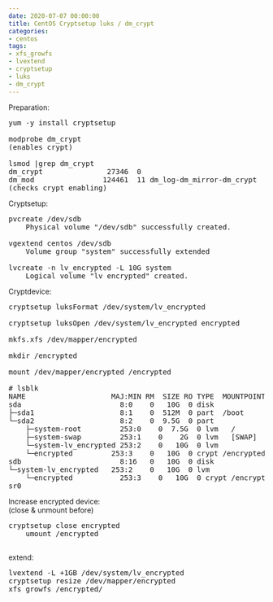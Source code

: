 ```yaml
--- 
date: 2020-07-07 00:00:00
title: CentOS Cryptsetup luks / dm_crypt
categories:
- centos
tags: 
- xfs_growfs
- lvextend
- cryptsetup
- luks
- dm_crypt
---
```


Preparation:
<pre>yum -y install cryptsetup

modprobe dm_crypt
(enables crypt)

lsmod |grep dm_crypt
dm_crypt               27346  0
dm_mod                124461  11 dm_log-dm_mirror-dm_crypt
(checks crypt enabling)
</pre>
Cryptsetup:
<pre>pvcreate /dev/sdb
    Physical volume "/dev/sdb" successfully created.

vgextend centos /dev/sdb
    Volume group "system" successfully extended

lvcreate -n lv_encrypted -L 10G system
    Logical volume "lv_encrypted" created.</pre>
Cryptdevice:
<pre>
cryptsetup luksFormat /dev/system/lv_encrypted

cryptsetup luksOpen /dev/system/lv_encrypted encrypted
    
mkfs.xfs /dev/mapper/encrypted
    
mkdir /encrypted
    
mount /dev/mapper/encrypted /encrypted
    
# lsblk
NAME                    MAJ:MIN RM  SIZE RO TYPE  MOUNTPOINT
sda                       8:0    0   10G  0 disk
├─sda1                    8:1    0  512M  0 part  /boot
└─sda2                    8:2    0  9.5G  0 part
    ├─system-root         253:0    0  7.5G  0 lvm   /
    ├─system-swap         253:1    0    2G  0 lvm   [SWAP]
    └─system-lv_encrypted 253:2    0   10G  0 lvm
    └─encrypted         253:3    0   10G  0 crypt /encrypted
sdb                       8:16   0   10G  0 disk
└─system-lv_encrypted   253:2    0   10G  0 lvm
    └─encrypted           253:3    0   10G  0 crypt /encrypted
sr0      
</pre>
Increase encrypted device:<br>
(close & unmount before)
<pre>cryptsetup close encrypted
    umount /encrypted
    </pre>
extend:
<pre>lvextend -L +1GB /dev/system/lv_encrypted
cryptsetup resize /dev/mapper/encrypted
xfs_growfs /encrypted/</pre>